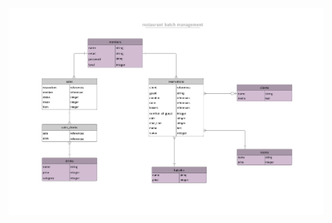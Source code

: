 <div>
<img src="https://github.com/annaPanda8170/ryotei/blob/N%2B1/app/assets/images/restaurant.pdf">
</div>